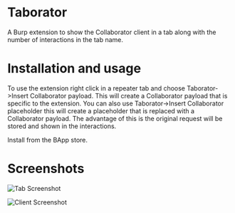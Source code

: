 # Taborator
A Burp extension to show the Collaborator client in a tab along with the number of interactions in the tab name.

# Installation and usage

To use the extension right click in a repeater tab and choose Taborator->Insert Collaborator payload. This will create a Collaborator payload that is specific to the extension. You can also use Taborator->Insert Collaborator placeholder this will create a placeholder that is replaced with a Collaborator payload. The advantage of this is the original request will be stored and shown in the interactions.

Install from the BApp store.

# Screenshots

![Tab Screenshot](https://github.com/hackvertor/taborator/blob/master/images/screenshot-tab.png)

![Client Screenshot](https://github.com/hackvertor/taborator/blob/master/images/screenshot-client.png)